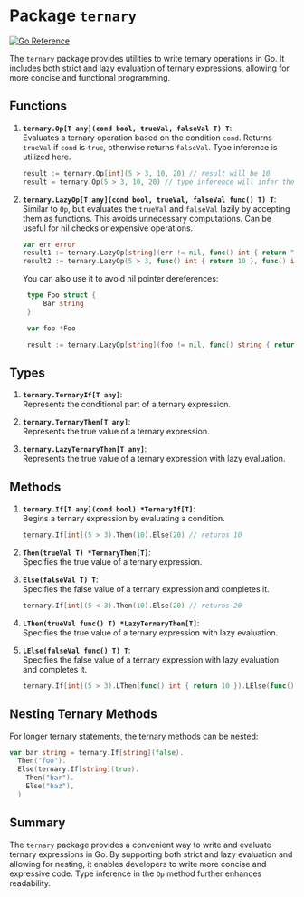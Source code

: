# Package `ternary`

[![Go Reference](https://pkg.go.dev/badge/github.com/ForAeons/ternary.svg)](https://pkg.go.dev/github.com/ForAeons/ternary)

The `ternary` package provides utilities to write ternary operations in Go. It includes both strict and lazy evaluation of ternary expressions, allowing for more concise and functional programming.

## Functions

1. **`ternary.Op[T any](cond bool, trueVal, falseVal T) T`**:  
   Evaluates a ternary operation based on the condition `cond`. Returns `trueVal` if `cond` is `true`, otherwise returns `falseVal`. Type inference is utilized here.

   ```go
   result := ternary.Op[int](5 > 3, 10, 20) // result will be 10
   result = ternary.Op(5 > 3, 10, 20) // type inference will infer the type of result to be int
   ```

2. **`ternary.LazyOp[T any](cond bool, trueVal, falseVal func() T) T`**:  
   Similar to `Op`, but evaluates the `trueVal` and `falseVal` lazily by accepting them as functions. This avoids unnecessary computations. Can be useful for nil checks or expensive operations.

   ```go
   var err error
   result1 := ternary.LazyOp[string](err != nil, func() int { return "not nil" }, func() int { return "nil" }) // result will be "nil"
   result2 := ternary.LazyOp(5 > 3, func() int { return 10 }, func() int { return 20 }) // type inference will infer the type of result to be int
   ```

   You can also use it to avoid nil pointer dereferences:

   ```go
    type Foo struct {
        Bar string
    }

    var foo *Foo

    result := ternary.LazyOp[string](foo != nil, func() string { return foo.Bar }, func() string { return "nil" }) // result will be "nil"
   ```

## Types

1. **`ternary.TernaryIf[T any]`**:  
   Represents the conditional part of a ternary expression.

2. **`ternary.TernaryThen[T any]`**:  
   Represents the true value of a ternary expression.

3. **`ternary.LazyTernaryThen[T any]`**:  
   Represents the true value of a ternary expression with lazy evaluation.

## Methods

1. **`ternary.If[T any](cond bool) *TernaryIf[T]`**:  
   Begins a ternary expression by evaluating a condition.

   ```go
   ternary.If[int](5 > 3).Then(10).Else(20) // returns 10
   ```

2. **`Then(trueVal T) *TernaryThen[T]`**:  
   Specifies the true value of a ternary expression.

3. **`Else(falseVal T) T`**:  
   Specifies the false value of a ternary expression and completes it.

   ```go
   ternary.If[int](5 < 3).Then(10).Else(20) // returns 20
   ```

4. **`LThen(trueVal func() T) *LazyTernaryThen[T]`**:  
   Specifies the true value of a ternary expression with lazy evaluation.

5. **`LElse(falseVal func() T) T`**:  
   Specifies the false value of a ternary expression with lazy evaluation and completes it.

   ```go
   ternary.If[int](5 > 3).LThen(func() int { return 10 }).LElse(func() int { return 20 }) // returns 10
   ```

## Nesting Ternary Methods

For longer ternary statements, the ternary methods can be nested:

```go
var bar string = ternary.If[string](false).
  Then("foo").
  Else(ternary.If[string](true).
    Then("bar").
    Else("baz"),
  )
```

## Summary

The `ternary` package provides a convenient way to write and evaluate ternary expressions in Go. By supporting both strict and lazy evaluation and allowing for nesting, it enables developers to write more concise and expressive code. Type inference in the `Op` method further enhances readability.
